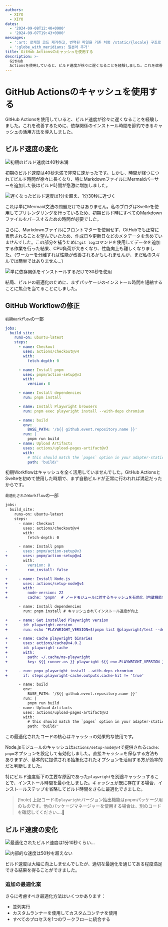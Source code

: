 ```yaml
---
authors:
  - XIYO
  - XIYO
dates:
  - '2024-09-08T12:40+0900'
  - '2024-09-07T19:43+0900'
messages:
  - ':art: 로케일 코드 제거하고, 번역된 파일을 기존 처럼 /static/{locale} 구조로 저장'
  - ':globe_with_meridians: 일본어 추가'
title: GitHub Actionsのキャッシュを使用する
description: >-
  GitHub
  Actionsを使用していると、ビルド速度が徐々に遅くなることを経験しました。これを改善するために、依存関係のインストール時間を節約できるキャッシュの活用方法を導入しました。
---
```

# GitHub Actionsのキャッシュを使用する

GitHub Actionsを使用していると、ビルド速度が徐々に遅くなることを経験しました。これを改善するために、依存関係のインストール時間を節約できるキャッシュの活用方法を導入しました。

## ビルド速度の変化

![初期のビルド速度は40秒未満](/static/resources/usging-cache-on-github-action-20240815232353052.png)

初期のビルド速度は40秒未満で非常に速かったです。しかし、時間が経つにつれてビルド時間が徐々に長くなり、特にMarkdownファイルにMermaidパーサーを追加した後はビルド時間が急激に増加しました。

![遅くなったビルド速度は1分を超え、1分30秒に近づく](/static/resources/usging-cache-on-github-action-20240815232537900.png)

これは単にMermaid文法の問題だけではありません。私のブログはSvelteを使用してプリレンダリングを行っているため、初期ビルド時にすべてのMarkdownファイルをパースするための時間が必要でした。

さらに、Markdownファイルにフロントマターを使用せず、GitHubでも正常に表示されることを望んでいたため、作成日や更新日などのメタデータを含めていませんでした。この部分を補うために`git log`コマンドを使用してデータを追加する作業を行った結果、CPU負荷が大きくなり、性能向上も難しくなりました。（ワーカーを分離すれば性能が改善されるかもしれませんが、まだ私のスキルでは簡単ではありません…）

![単に依存関係をインストールするだけで30秒を使用](/static/resources/usging-cache-on-github-action-20240815233139668.png)

結局、ビルドの最適化のために、まずパッケージのインストール時間を短縮することに焦点を当てることにしました。

## GitHub Workflowの修正

`初期Workflow`の一部

```yml
jobs:
  build_site:
    runs-on: ubuntu-latest
    steps:
      - name: Checkout
        uses: actions/checkout@v4
        with:
          fetch-depth: 0

      - name: Install pnpm
        uses: pnpm/action-setup@v3
        with:
          version: 8

      - name: Install dependencies
        run: pnpm install

      - name: Install Playwright browsers
        run: pnpm exec playwright install --with-deps chromium

      - name: build
        env:
          BASE_PATH: '/${{ github.event.repository.name }}'
        run: |
          pnpm run build
      - name: Upload Artifacts
        uses: actions/upload-pages-artifact@v3
        with:
          # this should match the `pages` option in your adapter-static options
          path: 'build/'
```

初期Workflowはキャッシュを全く活用していませんでした。GitHub ActionsとSvelteを初めて使用した時期で、まず自動ビルドが正常に行われれば満足だったからです。

`最適化されたWorkflow`の一部

```diff
jobs:
  build_site:
    runs-on: ubuntu-latest
    steps:
      - name: Checkout
        uses: actions/checkout@v4
        with:
          fetch-depth: 0

      - name: Install pnpm
-       uses: pnpm/action-setup@v3
+       uses: pnpm/action-setup@v4
        with:
-         version: 8
+         run_install: false

+     - name: Install Node.js
+       uses: actions/setup-node@v4
+       with:
+         node-version: 22
+         cache: 'pnpm'  # ノードモジュールに対するキャッシュを有効化（内蔵機能使用）

      - name: Install dependencies
        run: pnpm install # キャッシュされてインストール速度が向上

+     - name: Get installed Playwright version
+       id: playwright-version
+       run: echo "PLAYWRIGHT_VERSION=$(pnpm list @playwright/test --depth=0 | grep @playwright/test | awk '{print $2}')" >> $GITHUB_ENV

+     - name: Cache playwright binaries
+       uses: actions/cache@v4.0.2
+       id: playwright-cache
+       with:
+         path: ~/.cache/ms-playwright
+         key: ${{ runner.os }}-playwright-${{ env.PLAYWRIGHT_VERSION }}

+     - run: pnpx playwright install --with-deps chromium
+       if: steps.playwright-cache.outputs.cache-hit != 'true'

      - name: build
        env:
          BASE_PATH: '/${{ github.event.repository.name }}'
        run: |
          pnpm run build
      - name: Upload Artifacts
        uses: actions/upload-pages-artifact@v3
        with:
          # this should match the `pages` option in your adapter-static options
          path: 'build/'
```

この最適化されたコードの核心はキャッシュの効果的な使用です。

Node.jsモジュールのキャッシュは`actions/setup-node@v4`で提供される`cache: pnpm`オプションを設定して有効化しました。直接キャッシュを保存する方法もありますが、基本的に提供される抽象化されたオプションを活用する方が効率的だと判断しました。

特にビルド速度低下の主要な原因であった`playwright`を別途キャッシュすることで、インストール時間を最小化しました。キャッシュが既に存在する場合、インストールステップを省略してビルド時間をさらに最適化できました。

> \[!note]
> 上記コードの`playwright`バージョン抽出機能はpnpmパッケージ用のものです。他のパッケージマネージャーを使用する場合は、別のコードを確認してください....🥲

## ビルド速度の変化

![最適化されたビルド速度は1分10秒くらい...](/static/resources/usging-cache-on-github-action-20240816000140052.png)

![内部的な速度は50秒を超えない](/static/resources/usging-cache-on-github-action-20240816000251502.png)

ビルド速度は大幅に向上しませんでしたが、適切な最適化を通じてある程度満足できる結果を得ることができました。

### 追加の最適化案

さらに考慮すべき最適化方法はいくつかあります：

- 並列実行
- カスタムランナーを使用してカスタムコンテナを使用
- すべてのプロセスを1つのワークフローに統合する
